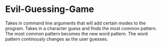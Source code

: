 # Evil-Guessing-Game
Takes in command line arguments that will add certain modes to the program. Takes in a character guess and finds the most common pattern. The most common pattern becomes the new word pattern. The word pattern continously changes as the user guesses.
